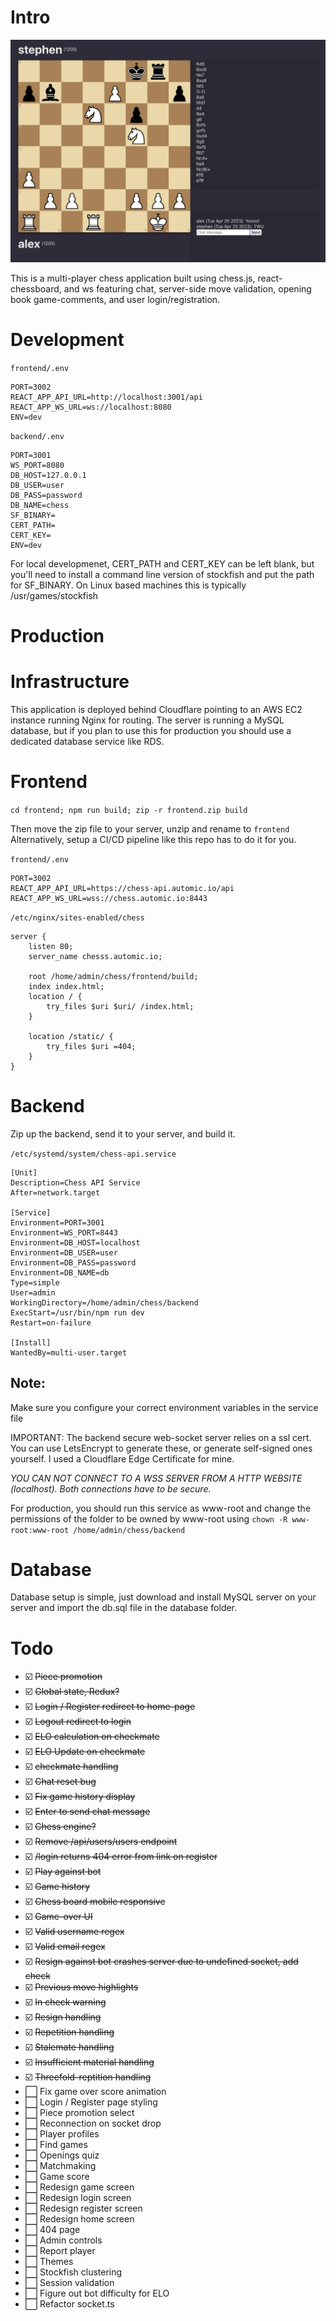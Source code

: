 # Intro
![preview](image.png)

This is a multi-player chess application built using chess.js, react-chessboard, and ws featuring chat, server-side move validation, opening book game-comments, and user login/registration.

# Development

`frontend/.env`

    PORT=3002
    REACT_APP_API_URL=http://localhost:3001/api
    REACT_APP_WS_URL=ws://localhost:8080
    ENV=dev

`backend/.env`

    PORT=3001
    WS_PORT=8080
    DB_HOST=127.0.0.1
    DB_USER=user
    DB_PASS=password
    DB_NAME=chess
    SF_BINARY=
    CERT_PATH=
    CERT_KEY=
    ENV=dev

For local developmenet, CERT_PATH and CERT_KEY can be left blank, but you'll need to install a command line version of stockfish and put the path for SF_BINARY. On Linux based machines this is typically /usr/games/stockfish

# Production
# Infrastructure

This application is deployed behind Cloudflare pointing to an AWS EC2 instance running Nginx for routing. The server is running a MySQL database, but if you plan to use this for production you should use a dedicated database service like RDS.

# Frontend

`cd frontend; npm run build; zip -r frontend.zip build`

Then move the zip file to your server, unzip and rename to `frontend`
Alternatively, setup a CI/CD pipeline like this repo has to do it for you.


`frontend/.env`

    PORT=3002
    REACT_APP_API_URL=https://chess-api.automic.io/api
    REACT_APP_WS_URL=wss://chess.automic.io:8443

`/etc/nginx/sites-enabled/chess`

    server {
        listen 80;
        server_name chesss.automic.io;

        root /home/admin/chess/frontend/build;
        index index.html;
        location / {
            try_files $uri $uri/ /index.html;
        }

        location /static/ {
            try_files $uri =404;
        }
    }

# Backend

Zip up the backend, send it to your server, and build it.

`/etc/systemd/system/chess-api.service`

    [Unit]
    Description=Chess API Service
    After=network.target

    [Service]
    Environment=PORT=3001
    Environment=WS_PORT=8443
    Environment=DB_HOST=localhost
    Environment=DB_USER=user
    Environment=DB_PASS=password
    Environment=DB_NAME=db
    Type=simple
    User=admin
    WorkingDirectory=/home/admin/chess/backend
    ExecStart=/usr/bin/npm run dev
    Restart=on-failure

    [Install]
    WantedBy=multi-user.target

## Note: 

Make sure you configure your correct environment variables in the service file 

IMPORTANT: The backend secure web-socket server relies on a ssl cert. You can use LetsEncrypt to generate these, or generate self-signed ones yourself. I used a Cloudflare Edge Certificate for mine.

_YOU CAN NOT CONNECT TO A WSS SERVER FROM A HTTP WEBSITE (localhost). Both connections have to be secure._

For production, you should run this service as www-root and change the permissions of the folder to be owned by www-root using `chown -R www-root:www-root /home/admin/chess/backend`

# Database

Database setup is simple, just download and install MySQL server on your server and import the db.sql file in the database folder.

# Todo
* ☑️ ~~Piece promotion~~
* ☑️ ~~Global state, Redux?~~
* ☑️ ~~Login / Register redirect to home-page~~
* ☑️ ~~Logout redirect to login~~
* ☑️ ~~ELO calculation on checkmate~~
* ☑️ ~~ELO Update on checkmate~~
* ☑️ ~~checkmate handling~~
* ☑️ ~~Chat reset bug~~
* ☑️ ~~Fix game history display~~
* ☑️ ~~Enter to send chat message~~
* ☑️ ~~Chess engine?~~
* ☑️ ~~Remove /api/users/users endpoint~~
* ☑️ ~~/login returns 404 error from link on register~~
* ☑️ ~~Play against bot~~
* ☑️ ~~Game history~~
* ☑️ ~~Chess board mobile responsive~~
* ☑️ ~~Game-over UI~~
* ☑️ ~~Valid username regex~~
* ☑️ ~~Valid email regex~~
* ☑️ ~~Resign against bot crashes server due to undefined socket, add check~~
* ☑️ ~~Previous move highlights~~
* ☑️ ~~In check warning~~
* ☑️ ~~Resign handling~~
* ☑️ ~~Repetition handling~~
* ☑️ ~~Stalemate handling~~
* ☑️ ~~Insufficient material handling~~
* ☑️ ~~Threefold-reptition handling~~
* ⬜️ Fix game over score animation
* ⬜️ Login / Register page styling
* ⬜️ Piece promotion select
* ⬜️ Reconnection on socket drop
* ⬜️ Player profiles
* ⬜️ Find games
* ⬜️ Openings quiz
* ⬜️ Matchmaking
* ⬜️ Game score
* ⬜️ Redesign game screen
* ⬜️ Redesign login screen
* ⬜️ Redesign register screen
* ⬜️ Redesign home screen
* ⬜️ 404 page
* ⬜️ Admin controls
* ⬜️ Report player
* ⬜️ Themes
* ⬜️ Stockfish clustering
* ⬜️ Session validation
* ⬜️ Figure out bot difficulty for ELO
* ⬜️ Refactor socket.ts
